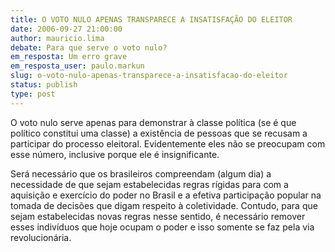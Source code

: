 ```yaml
---
title: O VOTO NULO APENAS TRANSPARECE A INSATISFAÇÃO DO ELEITOR
date: 2006-09-27 21:00:00
author: mauricio.lima
debate: Para que serve o voto nulo?
em_resposta: Um erro grave
em_resposta_user: paulo.markun
slug: o-voto-nulo-apenas-transparece-a-insatisfacao-do-eleitor
status: publish 
type: post
---
```


O voto nulo serve apenas para demonstrar à classe política (se é que político constitui uma classe) a existência de pessoas que se recusam a participar do processo eleitoral. Evidentemente eles não se preocupam com esse número, inclusive porque ele é insignificante.


Será necessário que os brasileiros compreendam (algum dia) a necessidade de que sejam estabelecidas regras rígidas para com a aquisição e exercício do poder no Brasil e a efetiva participação popular na tomada de decisões que digam respeito à coletividade. Contudo, para que sejam estabelecidas novas regras nesse sentido, é necessário remover esses indivíduos que hoje ocupam o poder e isso somente se faz pela via revolucionária.


 


